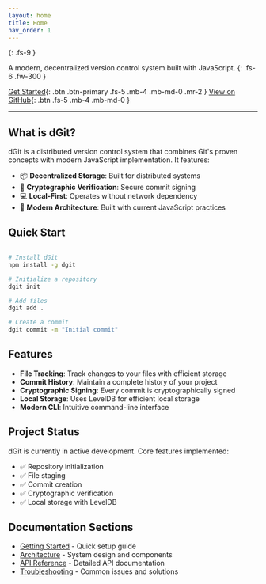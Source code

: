 ```yaml
---
layout: home
title: Home
nav_order: 1
---
```


{: .fs-9 }

A modern, decentralized version control system built with JavaScript.
{: .fs-6 .fw-300 }

[Get Started](./getting-started){: .btn .btn-primary .fs-5 .mb-4 .mb-md-0 .mr-2 }
[View on GitHub](https://github.com/yourusername/dgit){: .btn .fs-5 .mb-4 .mb-md-0 }

---

## What is dGit?

dGit is a distributed version control system that combines Git's proven concepts with modern JavaScript implementation. It features:

- 📦 **Decentralized Storage**: Built for distributed systems
- 🔐 **Cryptographic Verification**: Secure commit signing
- 💻 **Local-First**: Operates without network dependency
- 🚀 **Modern Architecture**: Built with current JavaScript practices

## Quick Start

```bash

# Install dGit
npm install -g dgit

# Initialize a repository
dgit init

# Add files
dgit add .

# Create a commit
dgit commit -m "Initial commit"
```

## Features

- **File Tracking**: Track changes to your files with efficient storage
- **Commit History**: Maintain a complete history of your project
- **Cryptographic Signing**: Every commit is cryptographically signed
- **Local Storage**: Uses LevelDB for efficient local storage
- **Modern CLI**: Intuitive command-line interface

## Project Status

dGit is currently in active development. Core features implemented:

- ✅ Repository initialization
- ✅ File staging
- ✅ Commit creation
- ✅ Cryptographic verification
- ✅ Local storage with LevelDB

## Documentation Sections

- [Getting Started](./getting-started) - Quick setup guide
- [Architecture](./architecture) - System design and components
- [API Reference](./api-reference) - Detailed API documentation
- [Troubleshooting](./troubleshooting) - Common issues and solutions
